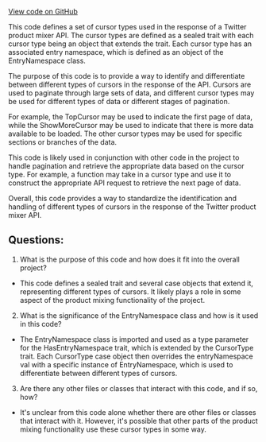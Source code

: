 [View code on GitHub](https://github.com/misbahsy/the-algorithm/product-mixer/core/src/main/scala/com/twitter/product_mixer/core/model/marshalling/response/urt/operation/CursorType.scala)

This code defines a set of cursor types used in the response of a Twitter product mixer API. The cursor types are defined as a sealed trait with each cursor type being an object that extends the trait. Each cursor type has an associated entry namespace, which is defined as an object of the EntryNamespace class. 

The purpose of this code is to provide a way to identify and differentiate between different types of cursors in the response of the API. Cursors are used to paginate through large sets of data, and different cursor types may be used for different types of data or different stages of pagination. 

For example, the TopCursor may be used to indicate the first page of data, while the ShowMoreCursor may be used to indicate that there is more data available to be loaded. The other cursor types may be used for specific sections or branches of the data. 

This code is likely used in conjunction with other code in the project to handle pagination and retrieve the appropriate data based on the cursor type. For example, a function may take in a cursor type and use it to construct the appropriate API request to retrieve the next page of data. 

Overall, this code provides a way to standardize the identification and handling of different types of cursors in the response of the Twitter product mixer API.
## Questions: 
 1. What is the purpose of this code and how does it fit into the overall project?
- This code defines a sealed trait and several case objects that extend it, representing different types of cursors. It likely plays a role in some aspect of the product mixing functionality of the project.

2. What is the significance of the EntryNamespace class and how is it used in this code?
- The EntryNamespace class is imported and used as a type parameter for the HasEntryNamespace trait, which is extended by the CursorType trait. Each CursorType case object then overrides the entryNamespace val with a specific instance of EntryNamespace, which is used to differentiate between different types of cursors.

3. Are there any other files or classes that interact with this code, and if so, how?
- It's unclear from this code alone whether there are other files or classes that interact with it. However, it's possible that other parts of the product mixing functionality use these cursor types in some way.